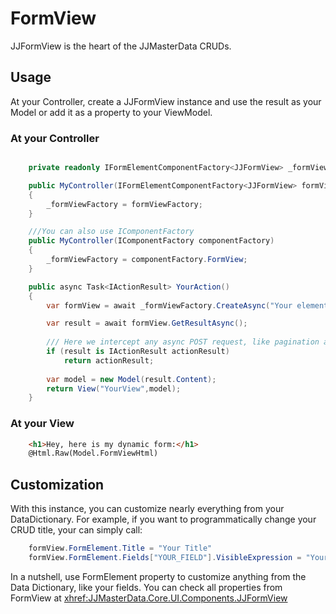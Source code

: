 # FormView

JJFormView is the heart of the JJMasterData CRUDs. 

## Usage

At your Controller, create a JJFormView instance and use the result as your Model or add it as a property to your ViewModel.
### At your Controller

```csharp

    private readonly IFormElementComponentFactory<JJFormView> _formViewFactory;

    public MyController(IFormElementComponentFactory<JJFormView> formViewFactory)
    {
        _formViewFactory = formViewFactory;
    }

    ///You can also use IComponentFactory
    public MyController(IComponentFactory componentFactory)
    {
        _formViewFactory = componentFactory.FormView;
    }

    public async Task<IActionResult> YourAction()
    {
        var formView = await _formViewFactory.CreateAsync("Your element name");

        var result = await formView.GetResultAsync();
        
        /// Here we intercept any async POST request, like pagination and search boxes.
        if (result is IActionResult actionResult)
            return actionResult;
        
        var model = new Model(result.Content);
        return View("YourView",model);
    }
```

### At your View

```html
    <h1>Hey, here is my dynamic form:</h1>
    @Html.Raw(Model.FormViewHtml)
```

## Customization

With this instance, you can customize nearly everything from your DataDictionary. For example,
if you want to programmatically change your CRUD title, your can simply call:

```csharp
    formView.FormElement.Title = "Your Title"
    formView.FormElement.Fields["YOUR_FIELD"].VisibleExpression = "YourLogicHere"
```

In a nutshell, use FormElement property to customize anything from the Data Dictionary, like your fields. 
You can check all properties from FormView at <xhref:JJMasterData.Core.UI.Components.JJFormView>
